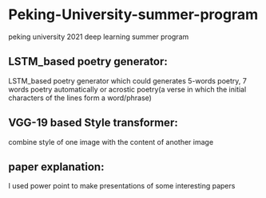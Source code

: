 # Peking-University-summer-program
peking university 2021 deep learning summer program

## LSTM_based poetry generator:
LSTM_based poetry generator which could generates 5-words poetry, 7 words poetry automatically or acrostic poetry(a verse in which the initial characters of the lines form a word/phrase)

## VGG-19 based Style transformer:
combine style of one image with the content of another image

## paper explanation:
I used power point to make presentations of some interesting papers
